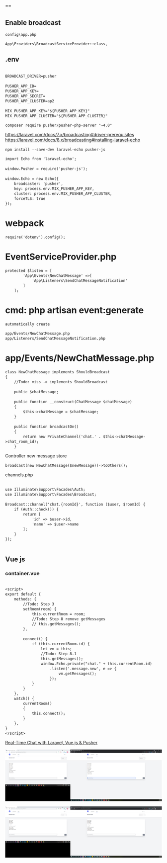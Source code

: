 --
---

## Enable broadcast

    config\app.php

```text
App\Providers\BroadcastServiceProvider::class,
```

## .env

```text

BROADCAST_DRIVER=pusher

PUSHER_APP_ID=
PUSHER_APP_KEY=
PUSHER_APP_SECRET=
PUSHER_APP_CLUSTER=ap2 

MIX_PUSHER_APP_KEY="${PUSHER_APP_KEY}"
MIX_PUSHER_APP_CLUSTER="${PUSHER_APP_CLUSTER}"

```

```text
composer require pusher/pusher-php-server "~4.0"
```

https://laravel.com/docs/7.x/broadcasting#driver-prerequisites
https://laravel.com/docs/8.x/broadcasting#installing-laravel-echo

```text
npm install --save-dev laravel-echo pusher-js
```

````text
import Echo from 'laravel-echo';

window.Pusher = require('pusher-js');

window.Echo = new Echo({
    broadcaster: 'pusher',
    key: process.env.MIX_PUSHER_APP_KEY,
    cluster: process.env.MIX_PUSHER_APP_CLUSTER,
    forceTLS: true
});

````

# webpack

```text
require('dotenv').config();
```

# EventServiceProvider.php

```text
protected $listen = [
        'App\Events\NewChatMessage' =>[
            'App\Listeners\SendChatMessageNotification'
        ]
    ];
```

# cmd: php artisan event:generate

    automatically create

```text
app/Events/NewChatMessage.php
app/Listeners/SendChatMessageNotification.php
```

# app/Events/NewChatMessage.php

```text
class NewChatMessage implements ShouldBroadcast
{
    //Todo: miss -> implements ShouldBroadcast
    
    public $chatMessage;
 
    public function __construct(ChatMessage $chatMessage)
    {
        $this->chatMessage = $chatMessage;
    }
    
    public function broadcastOn()
    {
        return new PrivateChannel('chat.' . $this->chatMessage->chat_room_id);
    }   
```

Controller new message store

```text
broadcast(new NewChatMessage($newMessage))->toOthers();
```

channels.php

```text

use Illuminate\Support\Facades\Auth;
use Illuminate\Support\Facades\Broadcast;

Broadcast::channel('chat.{roomId}', function ($user, $roomId) {
    if (Auth::check()) {
        return [
            'id' => $user->id,
            'name' => $user->name
        ];
    }
});


```

## Vue js

### container.vue

```vue

<script>
export default {
    methods: {
        //Todo: Step 3
        setRoom(room) {
            this.currentRoom = room;
            //Todo: Step 8 remove getMessages
            // this.getMessages();
        },
        
        connect() {
            if (this.currentRoom.id) {
                let vm = this;
                //Todo: Step 8.1
                this.getMessages();
                window.Echo.private("chat." + this.currentRoom.id)
                    .listen('.message.new', e => {
                        vm.getMessages();
                    });
            }
        }
    },
    watch() {
        currentRoom()
        {
            this.connect();
        }
    },
}
</script>
```
[Real-Time Chat with Laravel, Vue.js & Pusher](https://www.youtube.com/watch?v=CkRGJC0ytdU)

![img.png](img.png)

![img_1.png](img_1.png)
